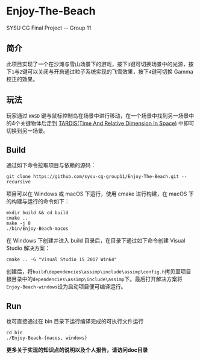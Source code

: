 # Enjoy-The-Beach
SYSU CG Final Project -- Group 11

## 简介

此项目实现了一个在沙滩与雪山场景下的游戏，按下`3`键可切换场景中的光源，按下`1`与`2`键可以关闭与开启通过粒子系统实现的飞雪效果，按下`4`键可切换 Gamma 校正的效果。

## 玩法

玩家通过 `WASD` 键与鼠标控制鸟在场景中进行移动，在一个场景中找到另一场景中的4个关键物体后走到 [TARDIS(Time And Relative Dimension In Space)](https://en.wikipedia.org/wiki/TARDIS) 中即可切换到另一场景。

## Build

通过如下命令拉取项目与依赖的源码：

```shell
git clone https://github.com/sysu-cg-group11/Enjoy-The-Beach.git --recursive
```

项目可以在 Windows 或 macOS 下运行，使用 cmake 进行构建，在 macOS 下的构建与运行的命令如下：

```shell
mkdir build && cd build
cmake ..
make -j 8
./bin/Enjoy-Beach-macos
```

在 Windows 下创建并进入 build 目录后，在目录下通过如下命令创建 Visual Studio 解决方案：

```shell
cmake .. -G "Visual Studio 15 2017 Win64"
```

创建后，将`build\dependencies\assimp\include\assimp\config.h`拷贝至项目根目录中的`dependencies\assimp\include\assimp`下。最后打开解决方案将`Enjoy-Beach-windows`设为启动项目便可编译运行。

## Run

也可直接通过在 bin 目录下运行编译完成的可执行文件运行

```shell
cd bin
./Enjoy-Beach-{macos, windows}
```





**更多关于实现的知识点的说明以及个人报告，请访问doc目录**